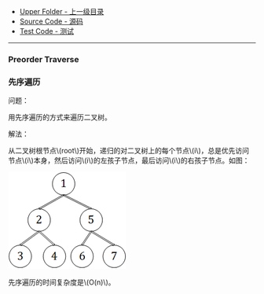 * [Upper Folder - 上一级目录](../../)
* [Source Code - 源码](https://github.com/zhaochenyou/Way-to-Algorithm/blob/master/src/GraphTheory/Traverse/PreorderTraverse.hpp)
* [Test Code - 测试](https://github.com/zhaochenyou/Way-to-Algorithm/blob/master/src/GraphTheory/Traverse/PreorderTraverse.cpp)

--------

### Preorder Traverse
### 先序遍历
<div>
问题：
<p id="i">用先序遍历的方式来遍历二叉树。 </p>
解法：
<p id="i">从二叉树根节点\(root\)开始，递归的对二叉树上的每个节点\(i\)，总是优先访问节点\(i\)本身，然后访问\(i\)的左孩子节点，最后访问\(i\)的右孩子节点。如图： </p>
<p id="c"><img src="../res/PreorderTraverse1.png" /></p>
<p id="i">先序遍历的时间复杂度是\(O(n)\)。 </p>
</div>
